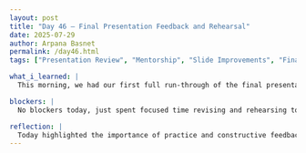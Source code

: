 ```yaml
---
layout: post
title: "Day 46 – Final Presentation Feedback and Rehearsal"
date: 2025-07-29
author: Arpana Basnet
permalink: /day46.html
tags: ["Presentation Review", "Mentorship", "Slide Improvements", "Final Prep", "Practice Run"]

what_i_learned: |
  This morning, we had our first full run-through of the final presentation in front of our mentor and one of the high school instructors. Their insights pointed out areas we could make stronger, like refining transitions, clarifying our visuals, and tightening the way we presented our findings. After receiving the feedback, we worked as a team to go through the slides carefully and make improvements. Once we made the necessary changes, we did another presentation run, which went more smoothly and gave us a confidence boost ahead of the final day.

blockers: |
  No blockers today, just spent focused time revising and rehearsing to ensure quality.

reflection: |
  Today highlighted the importance of practice and constructive feedback. Doing the presentation once and then revisiting it with improvements made a clear difference in our delivery. It was satisfying to see our efforts come together and even more motivating to realize how far our work has progressed. Moments like these really emphasize how much growth can happen through collaboration and iteration.
---
```

